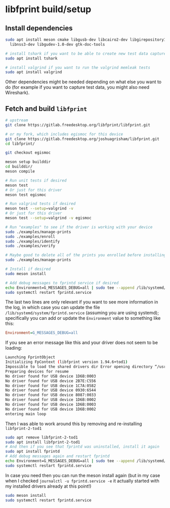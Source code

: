 # libfprint build/setup

## Install dependencies

```sh
sudo apt install meson cmake libgusb-dev libcairo2-dev libgirepository1.0-dev \
  libnss3-dev libgudev-1.0-dev gtk-doc-tools

# install tshark if you want to be able to create new test data captures
sudo apt install tshark

# install valgrind if you want to run the valgrind memleak tests
sudo apt install valgrind
```

Other dependencies might be needed depending on what else you want to do (for example if you want to capture test data, you might also need Wireshark). 

## Fetch and build `libfprint`

```sh
# upstream
git clone https://gitlab.freedesktop.org/libfprint/libfprint.git

# or my fork, which includes egismoc for this device
git clone https://gitlab.freedesktop.org/joshuagrisham/libfprint.git
cd libfprint/

git checkout egismoc

meson setup builddir
cd builddir/
meson compile

# Run unit tests if desired
meson test
# Or just for this driver
meson test egismoc

# Run valgrind tests if desired
meson test --setup=valgrind -v
# Or just for this driver
meson test --setup=valgrind -v egismoc

# Run "examples" to see if the driver is working with your device
sudo ./examples/manage-prints
sudo ./examples/enroll
sudo ./examples/identify
sudo ./examples/verify

# Maybe good to delete all of the prints you enrolled before installing:
sudo ./examples/manage-prints

# Install if desired
sudo meson install

# Add debug messages to fprintd service if desired
echo Environment=G_MESSAGES_DEBUG=all | sudo tee --append /lib/systemd/system/fprintd.service
sudo systemctl restart fprintd.service
```

The last two lines are only relevant if you want to see more information in the log, in which case you can update the file `/lib/systemd/system/fprintd.service` (assuming you are using systemd); specifically you can add or update the `Environment` value to something like this:

```ini
Environment=G_MESSAGES_DEBUG=all
```

If you see an error message like this and your driver does not seem to be loading:

```sh
Launching FprintObject
Initializing FpContext (libfprint version 1.94.6+tod1)
Impossible to load the shared drivers dir Error opening directory “/usr/lib/x86_64-linux-gnu/libfprint-2/tod-1”: No such file or directory
Preparing devices for resume
No driver found for USB device 1D6B:0003
No driver found for USB device 2B7E:C556
No driver found for USB device 1C7A:0582
No driver found for USB device 0930:6544
No driver found for USB device 8087:0033
No driver found for USB device 1D6B:0002
No driver found for USB device 1D6B:0003
No driver found for USB device 1D6B:0002
entering main loop
```

Then I was able to work around this by removing and re-installing `libfprint-2-tod1`

```sh
sudo apt remove libfprint-2-tod1
sudo apt install libfprint-2-tod1
# And then if you see that fprintd was uninstalled, install it again
sudo apt install fprintd
# Add debug messages again and restart fprintd
echo Environment=G_MESSAGES_DEBUG=all | sudo tee --append /lib/systemd/system/fprintd.service
sudo systemctl restart fprintd.service
```

In case you need then you can run the meson install again (but in my case when I checked `journalctl -u fprintd.service -e` it actually started with my installed drivers already at this point!)

```sh
sudo meson install
sudo systemctl restart fprintd.service
```
